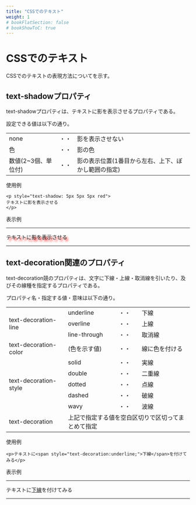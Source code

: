 ```yaml
---
title: "CSSでのテキスト"
weight: 1
# bookFlatSection: false
# bookShowToC: true
---
```


# CSSでのテキスト

CSSでのテキストの表現方法についてを示す。

## text-shadowプロパティ

text-shadowプロパティは、テキストに影を表示させるプロパティである。

設定できる値は以下の通り。

<table style="border:none;">
    <tr>
        <td style="border:none;">none</td>
        <td style="border:none;">・・</td>
        <td style="border:none;">影を表示させない</td>
    </tr>
    <tr>
        <td style="border:none;">色</td>
        <td style="border:none;">・・</td>
        <td style="border:none;">影の色</td>
    </tr>
    <tr>
        <td style="border:none;">数値(2~3個、単位付)</td>
        <td style="border:none;">・・</td>
        <td style="border:none;">影の表示位置(1番目から左右、上下、ぼかし範囲の指定)</td>
    </tr>
</table>

使用例

```
<p style="text-shadow: 5px 5px 5px red">
テキストに影を表示させる
</p>
```

表示例

<hr>
<p style="text-shadow: 5px 5px 5px red">
テキストに影を表示させる
</p>
<hr>


## text-decoration関連のプロパティ

text-decoration競のプロパティは、文字に下線・上線・取消線を引いたり、及びその線種を指定するプロパティである。

プロパティ名・指定する値・意味は以下の通り。


<table style="border:none;">
    <tr>
        <td style="border:none;" rowspan="3">text-decoration-line</td>
        <td style="border:none;">underline</td>
        <td style="border:none;">・・</td>
        <td style="border:none;">下線</td>
    </tr>
    <tr>
        <td style="border:none;">overline</td>
        <td style="border:none;">・・</td>
        <td style="border:none;">上線</td>
    </tr>
    <tr>
        <td style="border:none;">line-through</td>
        <td style="border:none;">・・</td>
        <td style="border:none;">取消線</td>
    </tr>
    <tr>
        <td style="border:none;">text-decoration-color</td>
        <td style="border:none;">(色を示す値)</td>
        <td style="border:none;">・・</td>
        <td style="border:none;">線に色を付ける</td>
    </tr>
    <tr>
        <td style="border:none;" rowspan="5">text-decoration-style</td>
        <td style="border:none;">solid</td>
        <td style="border:none;">・・</td>
        <td style="border:none;">実線</td>
    </tr>
    <tr>
        <td style="border:none;">double</td>
        <td style="border:none;">・・</td>
        <td style="border:none;">二重線</td>
    </tr>
    <tr>
        <td style="border:none;">dotted</td>
        <td style="border:none;">・・</td>
        <td style="border:none;">点線</td>
    </tr>
    <tr>
        <td style="border:none;">dashed</td>
        <td style="border:none;">・・</td>
        <td style="border:none;">破線</td>
    </tr>
    <tr>
        <td style="border:none;">wavy</td>
        <td style="border:none;">・・</td>
        <td style="border:none;">波線</td>
    </tr>
    <tr>
        <td style="border:none;">text-decoration</td>
        <td style="border:none;" colspan="3">上記で指定する値を空白区切りで区切ってまとめて指定</td>
    </tr>
</table>


使用例

```
<p>テキストに<span style="text-decoration:underline;">下線</span>を付けてみる</p>
```

表示例

<hr>
<p>テキストに<span style="text-decoration:underline;">下線</span>を付けてみる</p>
<hr>

